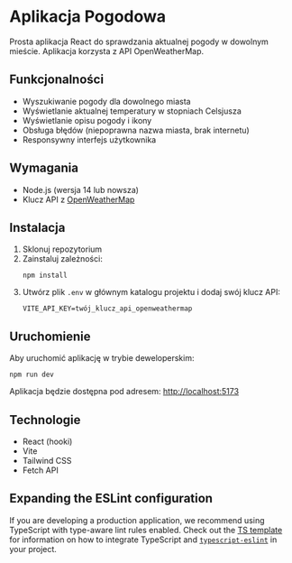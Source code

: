 # Aplikacja Pogodowa

Prosta aplikacja React do sprawdzania aktualnej pogody w dowolnym mieście. Aplikacja korzysta z API OpenWeatherMap.

## Funkcjonalności

- Wyszukiwanie pogody dla dowolnego miasta
- Wyświetlanie aktualnej temperatury w stopniach Celsjusza
- Wyświetlanie opisu pogody i ikony
- Obsługa błędów (niepoprawna nazwa miasta, brak internetu)
- Responsywny interfejs użytkownika

## Wymagania

- Node.js (wersja 14 lub nowsza)
- Klucz API z [OpenWeatherMap](https://openweathermap.org/api)

## Instalacja

1. Sklonuj repozytorium
2. Zainstaluj zależności:
   ```
   npm install
   ```
3. Utwórz plik `.env` w głównym katalogu projektu i dodaj swój klucz API:
   ```
   VITE_API_KEY=twój_klucz_api_openweathermap
   ```

## Uruchomienie

Aby uruchomić aplikację w trybie deweloperskim:

```
npm run dev
```

Aplikacja będzie dostępna pod adresem: [http://localhost:5173](http://localhost:5173)

## Technologie

- React (hooki)
- Vite
- Tailwind CSS
- Fetch API

## Expanding the ESLint configuration

If you are developing a production application, we recommend using TypeScript with type-aware lint rules enabled. Check out the [TS template](https://github.com/vitejs/vite/tree/main/packages/create-vite/template-react-ts) for information on how to integrate TypeScript and [`typescript-eslint`](https://typescript-eslint.io) in your project.

